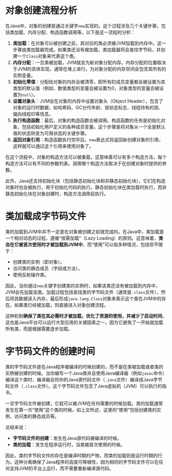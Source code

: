 # 对象创建流程分析

在Java中，对象的创建是通过关键字`new`实现的。这个过程涉及几个关键步骤，包括类加载、内存分配、构造函数调用等。以下是这一流程的分析：

1. **类加载**：在对象可以被创建之前，其对应的类必须被JVM加载到内存中。这一步骤由类加载器完成。如果类还没有被加载，类加载器将会查找字节码，并创建一个`Class`对象来代表这个类。
2. **内存分配**：一旦类被加载，JVM就会为新对象分配内存。内存分配的位置取决于JVM的具体实现，通常在堆上进行。为对象分配的内存空间会包含其所有的实例变量。
3. **初始化零值**：分配给对象的内存会被清零，即所有的成员变量都会被设置为其类型的默认值（例如，数值类型的变量会被设置为0，对象类型的变量会被设置为`null`）。
4. **设置对象头**：JVM会在对象的内存中设置对象头（Object Header），包含了对象的运行时数据，如哈希码、GC分代年龄、锁状态标志、线程持有的锁、偏向线程ID等信息。
5. **执行构造函数**：最后，对象的构造函数会被调用。构造函数的任务是初始化对象，包括初始化用户定义的各种成员变量。这个步骤是将对象从一个全是默认值的状态转变为可用状态的关键步骤。
6. **返回对象引用**：构造函数执行完毕后，`new`表达式将返回新创建对象的引用，这样就可以通过这个引用来使用对象了。

在这个流程中，对象的构造方法可以被重载，这意味着可以有多个构造方法，每个构造方法可以有不同的参数列表。调用哪个构造方法取决于在创建对象时提供的参数。

此外，Java还支持初始化块（包括静态初始化块和非静态初始化块），它们在构造对象时也会被执行，用于初始化代码的执行。静态初始化块在类加载时执行，而非静态初始化块在对象创建时，构造方法调用前执行。

# 类加载成字节码文件

类的加载到JVM中并不一定是在对象被创建之前就完成的。在Java中，类加载是一个相对动态的过程，遵循“按需加载”（Lazy Loading）的原则。这意味着，**类会在它被首次使用时才被加载到JVM中**，而“使用”可以指多种情况，包括但不限于：

- 创建类的实例（即对象）。
- 访问类的静态成员（字段或方法）。
- 使用反射操作类。

因此，当你通过`new`关键字创建类的实例时，如果该类还没有被加载到内存中，JVM会先加载该类。加载过程包括查找类的字节码文件（通常是`.class`文件），然后将其数据读入内存，最后形成`java.lang.Class`对象来表示这个类在JVM中的存在。如果类已经被加载，则直接进入对象创建流程。

这种机制**确保了类在其必需时才被加载，优化了资源的使用，并减少了启动时间**。这也是Java平台可以运行大型应用的关键因素之一，因为它避免了一开始就加载所有类，而是根据需要逐步加载。

# 字节码文件的创建时间

类的字节码文件是在Java程序被编译的时候创建的，而不是在类被加载或者类的实例被创建的时候。当你编写一个Java类并且使用Java编译器（例如`javac`命令）编译这个类时，编译器会将你的Java源代码文件（`.java`文件）编译成Java字节码文件（`.class`文件）。这个字节码文件包含了Java虚拟机（JVM）可以执行的指令。

一旦字节码文件被创建，它就可以被JVM在任何需要的时候加载。类的加载通常发生在第一次“使用”这个类的时候，如上文所述，这里的“使用”包括创建类的实例、访问类的静态成员等。

总结来说：

- **字节码文件的创建**：发生在Java源代码被编译的时候。
- **类的加载**：发生在程序运行时，当类被首次使用的时候。

因此，类的字节码文件的存在是编译时期的产物，而类的加载则是运行时期的行为。这种分离确保了Java程序的高度可移植性，因为相同的字节码文件可以在任何支持JVM的平台上运行，而不需要重新编译源代码。